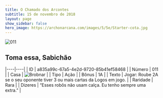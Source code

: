 ```yaml
---
title: O Chamado dos Arcontes
subtitle: 15 de novembro de 2018
layout: page
show_sidebar: false
hero_image: https://archonarcana.com/images/5/5e/Starter-cota.jpg
---
```


![011](https://cdn.keyforgegame.com/media/card_front/pt/341_011_R2V4JJXQRVGH_pt.png)

## Toma essa, Sabichão

|----|----|
| ID | a835a99c-67a5-4e2d-9720-85b41ef58468 |
| Número | 011 |
| Casa | ![Brobnar](https://archonarcana.com/images/thumb/e/e0/Brobnar.png/22px-Brobnar.png "Brobnar") |
| Tipo | Ação |
| Bônus | 1A |
| Texto | Jogar: Roube 2A se o seu oponente tiver 3 ou mais cartas da Logos em jogo. |
| Raridade | Rara |
| Dizeres | “Esses robôs não usam calça.  Eu tenho sempre uma extra.” |
